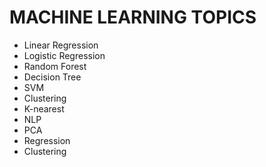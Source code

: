 # MACHINE LEARNING TOPICS

+ Linear Regression
+ Logistic Regression
+ Random Forest
+ Decision Tree
+ SVM
+ Clustering
+ K-nearest
+ NLP
+ PCA
+ Regression
+ Clustering
